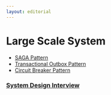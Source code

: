 ```yaml
---
layout: editorial
---
```


# Large Scale System

* [SAGA Pattern](saga-pattern.md)
* [Transactional Outbox Pattern](transactional-outbox-pattern.md)
* [Circuit Breaker Pattern](circuit-breaker-pattern.md)

### [System Design Interview](system-design-interview)

